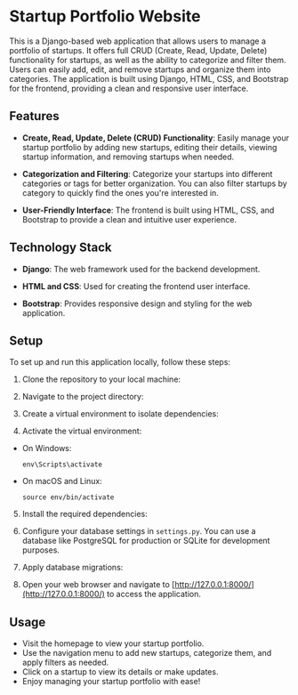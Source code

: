 # Startup Portfolio Website

This is a Django-based web application that allows users to manage a portfolio of startups. It offers full CRUD (Create, Read, Update, Delete) functionality for startups, as well as the ability to categorize and filter them. Users can easily add, edit, and remove startups and organize them into categories. The application is built using Django, HTML, CSS, and Bootstrap for the frontend, providing a clean and responsive user interface.

## Features

- **Create, Read, Update, Delete (CRUD) Functionality**: Easily manage your startup portfolio by adding new startups, editing their details, viewing startup information, and removing startups when needed.

- **Categorization and Filtering**: Categorize your startups into different categories or tags for better organization. You can also filter startups by category to quickly find the ones you're interested in.

- **User-Friendly Interface**: The frontend is built using HTML, CSS, and Bootstrap to provide a clean and intuitive user experience.

## Technology Stack

- **Django**: The web framework used for the backend development.

- **HTML and CSS**: Used for creating the frontend user interface.

- **Bootstrap**: Provides responsive design and styling for the web application.

## Setup

To set up and run this application locally, follow these steps:

1. Clone the repository to your local machine:


2. Navigate to the project directory:


3. Create a virtual environment to isolate dependencies:


4. Activate the virtual environment:

- On Windows:

  ```
  env\Scripts\activate
  ```

- On macOS and Linux:

  ```
  source env/bin/activate
  ```

5. Install the required dependencies:


6. Configure your database settings in `settings.py`. You can use a database like PostgreSQL for production or SQLite for development purposes.

7. Apply database migrations:


8. Open your web browser and navigate to [http://127.0.0.1:8000/](http://127.0.0.1:8000/) to access the application.

## Usage

- Visit the homepage to view your startup portfolio.
- Use the navigation menu to add new startups, categorize them, and apply filters as needed.
- Click on a startup to view its details or make updates.
- Enjoy managing your startup portfolio with ease!
